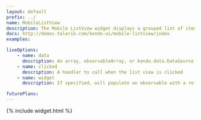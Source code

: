 ```yaml
---
layout: default
prefix: ../
name: MobileListView
description: The Mobile ListView widget displays a grouped list of items.
docs: http://demos.telerik.com/kendo-ui/mobile-listview/index
examples:

liveOptions:
    - name: data
      description: An array, observableArray, or kendo.data.DataSource to be rendered in the list
    - name: clicked
      description: A handler to call when the list view is clicked
    - name: widget
      description: If specified, will populate an observable with a reference to the actual widget

futurePlans:
---
```


{% include widget.html %}

